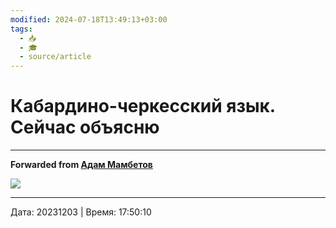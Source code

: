 ```yaml
---
modified: 2024-07-18T13:49:13+03:00
tags:
  - 📥
  - 🎓
  - source/article
---
```


# Кабардино-черкесский язык. Сейчас объясню


***

**Forwarded from [Адам Мамбетов](https://t.me/Adammambetov)**

![](https://youtu.be/PtigpT-ImkA)

---

Дата: 20231203 | Время: 17:50:10
